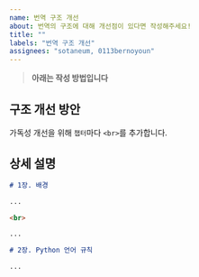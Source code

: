 ```yaml
---
name: 번역 구조 개선
about: 번역의 구조에 대해 개선점이 있다면 작성해주세요!
title: ""
labels: "번역 구조 개선"
assignees: "sotaneum, 0113bernoyoun"
---
```


> **아래는 작성 방법입니다**

## 구조 개선 방안

가독성 개선을 위해 `챕터`마다 `<br>`를 추가합니다.

## 상세 설명

```md
# 1장. 배경

...

<br>

...

# 2장. Python 언어 규칙

...
```
